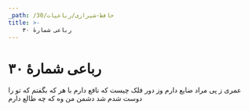 ```yaml
---
_path: /حافظ-شیرازی/رباعیات/30
title: >-
    رباعی شمارهٔ ۳۰
---
```

# رباعی شمارهٔ ۳۰

عمری ز پی مراد ضایع دارم
وز دور فلک چیست که نافع دارم
با هر که بگفتم که تو را دوست شدم
شد دشمن من وه که چه طالع دارم
